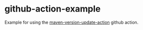 # github-action-example

Example for using the [maven-version-update-action](https://github.com/fred4jupiter/maven-version-update-action) github action.

